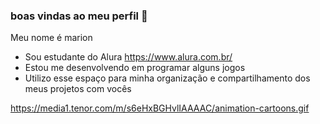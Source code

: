 ### boas vindas ao meu perfil 💟

Meu nome é marion

- Sou estudante do Alura https://www.alura.com.br/
- Estou me desenvolvendo em programar alguns jogos
- Utilizo esse espaço para minha organização e compartilhamento dos meus projetos com vocês




https://media1.tenor.com/m/s6eHxBGHvlIAAAAC/animation-cartoons.gif
